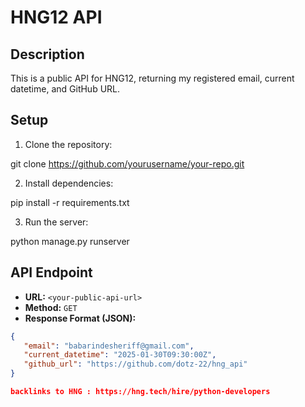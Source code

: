 # HNG12 API

## **Description**
This is a public API for HNG12, returning my registered email, current datetime, and GitHub URL.

## **Setup**
1. Clone the repository:

git clone https://github.com/yourusername/your-repo.git

2. Install dependencies:

pip install -r requirements.txt

3. Run the server:

python manage.py runserver

## **API Endpoint**
- **URL:** `<your-public-api-url>`
- **Method:** `GET`
- **Response Format (JSON):**
```json
{
   "email": "babarindesheriff@gmail.com",
   "current_datetime": "2025-01-30T09:30:00Z",
   "github_url": "https://github.com/dotz-22/hng_api"
}

backlinks to HNG : https://hng.tech/hire/python-developers